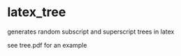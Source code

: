 # latex_tree
generates random subscript and superscript trees in latex

see tree.pdf for an example
